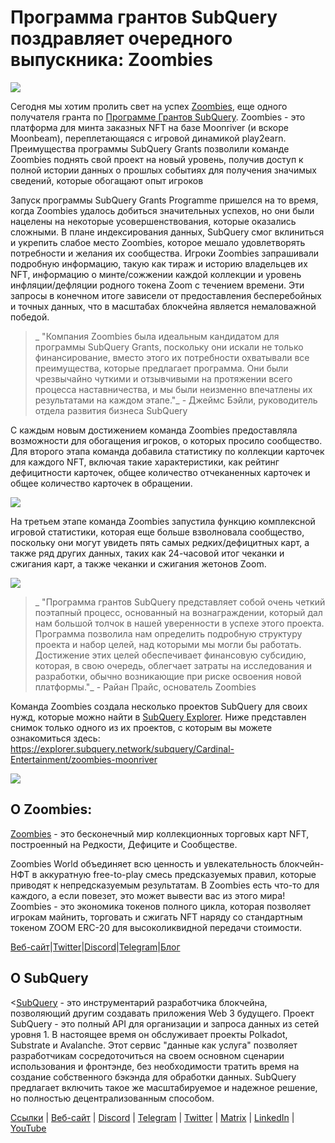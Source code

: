 # Программа грантов SubQuery поздравляет очередного выпускника: Zoombies

![](https://miro.medium.com/max/1400/0*rUE_RaWbXXGuiIh7)

Сегодня мы хотим пролить свет на успех [Zoombies](https://zoombies.world/), еще одного получателя гранта по [Программе Грантов SubQuery](https://subquery.network/grants). Zoombies - это платформа для минта заказных NFT на базе Moonriver (и вскоре Moonbeam),  переплетающаяся с игровой динамикой play2earn. Преимущества программы SubQuery Grants позволили команде Zoombies поднять свой проект на новый уровень, получив доступ к полной истории данных о прошлых событиях для получения значимых сведений, которые обогащают опыт игроков

Запуск программы SubQuery Grants Programme пришелся на то время, когда Zoombies удалось добиться значительных успехов, но они были нацелены на некоторые усовершенствования, которые оказались сложными. В плане индексирования данных, SubQuery смог вклиниться и укрепить слабое место Zoombies, которое мешало удовлетворять потребности и желания их сообщества. Игроки Zoombies запрашивали подробную информацию, такую как тираж и историю владельцев их NFT, информацию о минте/сожжении каждой коллекции и уровень инфляции/дефляции родного токена Zoom с течением времени. Эти запросы в конечном итоге зависели от предоставления бесперебойных и точных данных, что в масштабах блокчейна является немаловажной победой.

> _ "Компания Zoombies была идеальным кандидатом для программы SubQuery Grants, поскольку они искали не только финансирование, вместо этого их потребности охватывали все преимущества, которые предлагает программа. Они были чрезвычайно чуткими и отзывчивыми на протяжении всего процесса наставничества, и мы были неизменно впечатлены их результатами на каждом этапе."_ - Джеймс Бэйли, руководитель отдела развития бизнеса SubQuery

С каждым новым достижением команда Zoombies предоставляла возможности для обогащения игроков, о которых просило сообщество. Для второго этапа команда добавила статистику по коллекции карточек для каждого NFT, включая такие характеристики, как рейтинг дефицитности карточек, общее количество отчеканенных карточек и общее количество карточек в обращении.

![](https://miro.medium.com/max/1400/0*RGcTyDIFjs7jx01l)

На третьем этапе команда Zoombies запустила функцию комплексной игровой статистики, которая еще больше взволновала сообщество, поскольку они могут увидеть пять самых редких/дефицитных карт, а также ряд других данных, таких как 24-часовой итог чеканки и сжигания карт, а также чеканки и сжигания жетонов Zoom.

![](https://miro.medium.com/max/1400/0*YAKV89Cm32FN7iuz)

> _ "Программа грантов SubQuery представляет собой очень четкий поэтапный процесс, основанный на вознаграждении, который дал нам большой толчок в нашей уверенности в успехе этого проекта. Программа позволила нам определить подробную структуру проекта и набор целей, над которыми мы могли бы работать. Достижение этих целей обеспечивает финансовую субсидию, которая, в свою очередь, облегчает затраты на исследования и разработки, обычно возникающие при риске освоения новой платформы."_ - Райан Прайс, основатель Zoombies

Команда Zoombies создала несколько проектов SubQuery для своих нужд, которые можно найти в [SubQuery Explorer](https://explorer.subquery.network/). Ниже представлен снимок только одного из их проектов, с которым вы можете ознакомиться здесь: https://explorer.subquery.network/subquery/Cardinal-Entertainment/zoombies-moonriver

![](https://miro.medium.com/max/1400/0*lsHf8XDePdsyYFN9)

## О Zoombies:

[Zoombies](https://zoombies.world/) - это бесконечный мир коллекционных торговых карт NFT, построенный на Редкости, Дефиците и Сообществе.

Zoombies World объединяет всю ценность и увлекательность блокчейн-НФТ в аккуратную free-to-play смесь предсказуемых правил, которые приводят к непредсказуемым результатам. В Zoombies есть что-то для каждого, а если повезет, это может вывести вас из этого мира! Zoombies - это экономика токенов полного цикла, которая позволяет игрокам майнить, торговать и сжигать NFT наряду со стандартным токеном ZOOM ERC-20 для высоколиквидной передачи стоимости.

[Веб-сайт](https://zoombies.world/)|[Twitter](https://twitter.com/CryptozNFT)|[Discord](https://discord.gg/eDXvJKUZgQ)|[Telegram](https://t.me/zoombiesnews)|[Блог](https://cryptoz-cards.medium.com/)

## О SubQuery

<[SubQuery](https://subquery.network/) - это инструментарий разработчика блокчейна, позволяющий другим создавать приложения Web 3 будущего. Проект SubQuery - это полный API для организации и запроса данных из сетей уровня 1. В настоящее время он обслуживает проекты Polkadot, Substrate и Avalanche. Этот сервис "данные как услуга" позволяет разработчикам сосредоточиться на своем основном сценарии использования и фронтэнде, без необходимости тратить время на создание собственного бэкэнда для обработки данных. SubQuery предлагает включить такое же масштабируемое и надежное решение, но полностью децентрализованным способом.

[Ссылки](https://linktr.ee/subquerynetwork) | [Веб-сайт](https://subquery.network/) | [Discord](https://discord.com/invite/78zg8aBSMG) | [Telegram](https://t.me/subquerynetwork) | [Twitter](https://twitter.com/subquerynetwork) | [Matrix](https://matrix.to/#/#subquery:matrix.org) | [LinkedIn](https://www.linkedin.com/company/subquery) | [YouTube](https://www.youtube.com/channel/UCi1a6NUUjegcLHDFLr7CqLw)
